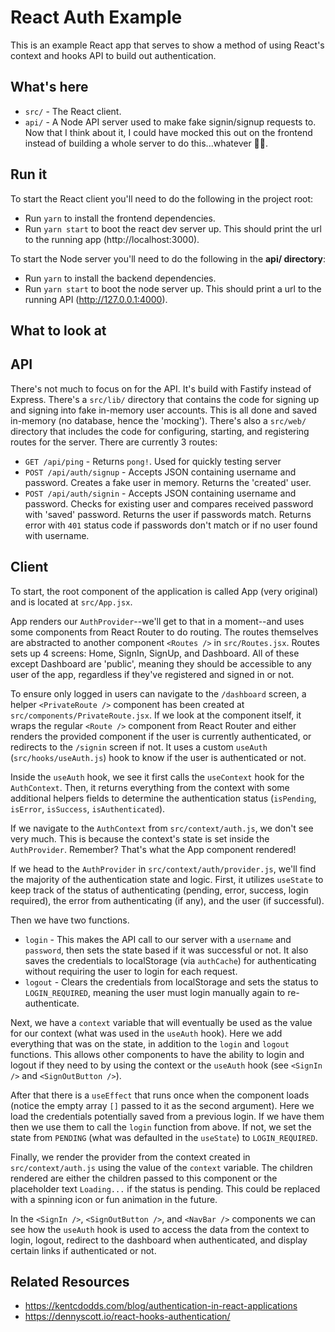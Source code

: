 # React Auth Example

This is an example React app that serves to show a method of using React's
context and hooks API to build out authentication.

## What's here

* `src/` - The React client.
* `api/` - A Node API server used to make fake signin/signup requests to. Now
  that I think about it, I could have mocked this out on the frontend instead of
  building a whole server to do this...whatever 🤷‍♀️.

## Run it

To start the React client you'll need to do the following in the project root:
* Run `yarn` to install the frontend dependencies.
* Run `yarn start` to boot the react dev server up. This should print the url to
  the running app (http://localhost:3000).

To start the Node server you'll need to do the following in the **api/
directory**:
* Run `yarn` to install the backend dependencies.
* Run `yarn start` to boot the node server up. This should print a url to the
  running API (http://127.0.0.1:4000).

## What to look at

## API

There's not much to focus on for the API. It's build with Fastify instead of
Express. There's a `src/lib/` directory that contains the code for signing up
and signing into fake in-memory user accounts. This is all done and saved
in-memory (no database, hence the 'mocking'). There's also a `src/web/`
directory that includes the code for configuring, starting, and registering
routes for the server. There are currently 3 routes:

* `GET /api/ping` - Returns `pong!`. Used for quickly testing server
* `POST /api/auth/signup` - Accepts JSON containing username and password.
  Creates a fake user in memory. Returns the 'created' user.
* `POST /api/auth/signin` - Accepts JSON containing username and password.
  Checks for existing user and compares received password with 'saved' password.
  Returns the user if passwords match. Returns error with `401` status code if
  passwords don't match or if no user found with username.

## Client

To start, the root component of the application is called App (very original)
and is located at `src/App.jsx`.

App renders our `AuthProvider`--we'll get to that in a moment--and uses some
components from React Router to do routing. The routes themselves are abstracted
to another component `<Routes />` in `src/Routes.jsx`. Routes sets up 4 screens:
Home, SignIn, SignUp, and Dashboard. All of these except Dashboard are 'public',
meaning they should be accessible to any user of the app, regardless if they've
registered and signed in or not.

To ensure only logged in users can navigate to the `/dashboard` screen, a helper
`<PrivateRoute />` component has been created at
`src/components/PrivateRoute.jsx`. If we look at the component itself, it wraps
the regular `<Route />` component from React Router and either renders the
provided component if the user is currently authenticated, or redirects to the
`/signin` screen if not. It uses a custom `useAuth` (`src/hooks/useAuth.js`)
hook to know if the user is authenticated or not.

Inside the `useAuth` hook, we see it first calls the `useContext` hook for the
`AuthContext`. Then, it returns everything from the context with some additional
helpers fields to determine the authentication status (`isPending`, `isError`,
`isSuccess`, `isAuthenticated`).

If we navigate to the `AuthContext` from `src/context/auth.js`, we don't see
very much. This is because the context's state is set inside the `AuthProvider`.
Remember? That's what the App component rendered!

If we head to the `AuthProvider` in `src/context/auth/provider.js`, we'll find
the majority of the authentication state and logic. First, it utilizes
`useState` to keep track of the status of authenticating (pending, error,
success, login required), the error from authenticating (if any), and the user
(if successful).

Then we have two functions.
* `login` - This makes the API call to our server with a `username` and
  `password`, then sets the state based if it was successful or not. It also
  saves the credentials to localStorage (via `authCache`) for authenticating
  without requiring the user to login for each request.
* `logout` - Clears the credentials from localStorage and sets the status to
  `LOGIN_REQUIRED`, meaning the user must login manually again to
  re-authenticate.

Next, we have a `context` variable that will eventually be used as the value for
our context (what was used in the `useAuth` hook). Here we add everything that
was on the state, in addition to the `login` and `logout` functions. This allows
other components to have the ability to login and logout if they need to by
using the context or the `useAuth` hook (see `<SignIn />` and `<SignOutButton
/>`).

After that there is a `useEffect` that runs once when the component loads
(notice the empty array `[]` passed to it as the second argument). Here we load
the credentials potentially saved from a previous login. If we have them then we
use them to call the `login` function from above. If not, we set the state from
`PENDING` (what was defaulted in the `useState`) to `LOGIN_REQUIRED`.

Finally, we render the provider from the context created in
`src/context/auth.js` using the value of the `context` variable. The children
rendered are either the children passed to this component or the placeholder
text `Loading...` if the status is pending. This could be replaced with a
spinning icon or fun animation in the future.

In the `<SignIn />`, `<SignOutButton />`, and `<NavBar />` components we can see
how the `useAuth` hook is used to access the data from the context to login,
logout, redirect to the dashboard when authenticated, and display certain links
if authenticated or not.

## Related Resources

* https://kentcdodds.com/blog/authentication-in-react-applications
* https://dennyscott.io/react-hooks-authentication/
